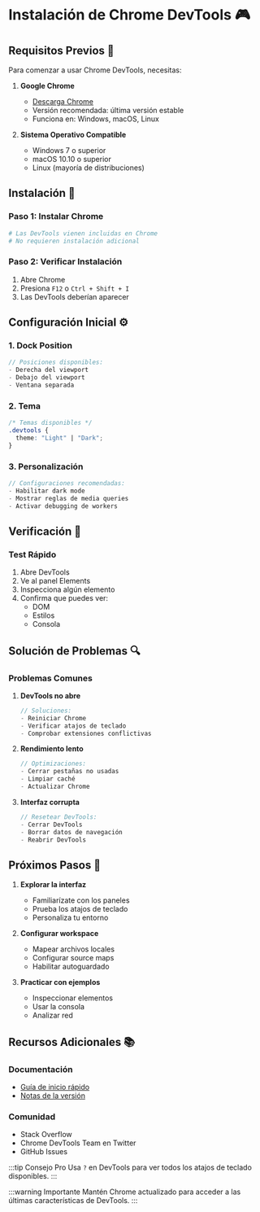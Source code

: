 # Instalación de Chrome DevTools 🎮

## Requisitos Previos 🔧

Para comenzar a usar Chrome DevTools, necesitas:

1. **Google Chrome**
   - [Descarga Chrome](https://www.google.com/chrome/)
   - Versión recomendada: última versión estable
   - Funciona en: Windows, macOS, Linux

2. **Sistema Operativo Compatible**
   - Windows 7 o superior
   - macOS 10.10 o superior
   - Linux (mayoría de distribuciones)

## Instalación 🚀

### Paso 1: Instalar Chrome
```bash
# Las DevTools vienen incluidas en Chrome
# No requieren instalación adicional
```

### Paso 2: Verificar Instalación
1. Abre Chrome
2. Presiona `F12` o `Ctrl + Shift + I`
3. Las DevTools deberían aparecer

## Configuración Inicial ⚙️

### 1. Dock Position
```javascript
// Posiciones disponibles:
- Derecha del viewport
- Debajo del viewport
- Ventana separada
```

### 2. Tema
```css
/* Temas disponibles */
.devtools {
  theme: "Light" | "Dark";
}
```

### 3. Personalización
```javascript
// Configuraciones recomendadas:
- Habilitar dark mode
- Mostrar reglas de media queries
- Activar debugging de workers
```

## Verificación 🎯

### Test Rápido
1. Abre DevTools
2. Ve al panel Elements
3. Inspecciona algún elemento
4. Confirma que puedes ver:
   - DOM
   - Estilos
   - Consola

## Solución de Problemas 🔍

### Problemas Comunes

1. **DevTools no abre**
   ```javascript
   // Soluciones:
   - Reiniciar Chrome
   - Verificar atajos de teclado
   - Comprobar extensiones conflictivas
   ```

2. **Rendimiento lento**
   ```javascript
   // Optimizaciones:
   - Cerrar pestañas no usadas
   - Limpiar caché
   - Actualizar Chrome
   ```

3. **Interfaz corrupta**
   ```javascript
   // Resetear DevTools:
   - Cerrar DevTools
   - Borrar datos de navegación
   - Reabrir DevTools
   ```

## Próximos Pasos 🎯

1. **Explorar la interfaz**
   - Familiarízate con los paneles
   - Prueba los atajos de teclado
   - Personaliza tu entorno

2. **Configurar workspace**
   - Mapear archivos locales
   - Configurar source maps
   - Habilitar autoguardado

3. **Practicar con ejemplos**
   - Inspeccionar elementos
   - Usar la consola
   - Analizar red

## Recursos Adicionales 📚

### Documentación
- [Guía de inicio rápido](https://developers.google.com/web/tools/chrome-devtools/quick-start)
- [Notas de la versión](https://developers.google.com/web/updates/tags/devtools)

### Comunidad
- Stack Overflow
- Chrome DevTools Team en Twitter
- GitHub Issues

:::tip Consejo Pro
Usa `?` en DevTools para ver todos los atajos de teclado disponibles.
:::

:::warning Importante
Mantén Chrome actualizado para acceder a las últimas características de DevTools.
::: 